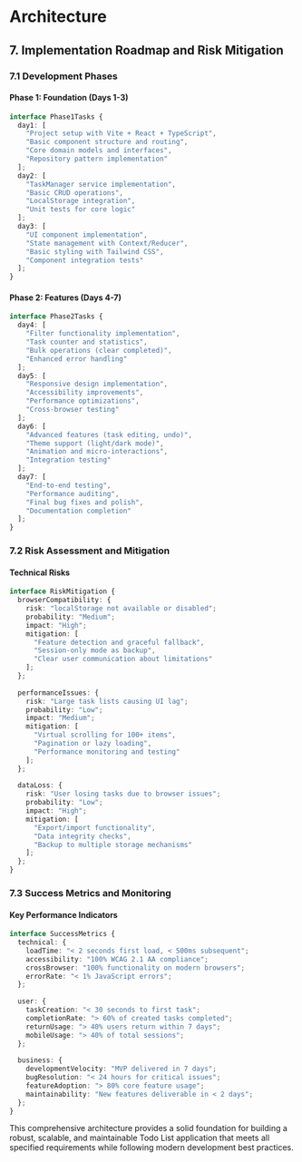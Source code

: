 # Architecture

## 7. Implementation Roadmap and Risk Mitigation

### 7.1 Development Phases

#### Phase 1: Foundation (Days 1-3)
```typescript
interface Phase1Tasks {
  day1: [
    "Project setup with Vite + React + TypeScript",
    "Basic component structure and routing",
    "Core domain models and interfaces",
    "Repository pattern implementation"
  ];
  day2: [
    "TaskManager service implementation",
    "Basic CRUD operations",
    "LocalStorage integration",
    "Unit tests for core logic"
  ];
  day3: [
    "UI component implementation",
    "State management with Context/Reducer", 
    "Basic styling with Tailwind CSS",
    "Component integration tests"
  ];
}
```

#### Phase 2: Features (Days 4-7)
```typescript
interface Phase2Tasks {
  day4: [
    "Filter functionality implementation",
    "Task counter and statistics",
    "Bulk operations (clear completed)",
    "Enhanced error handling"
  ];
  day5: [
    "Responsive design implementation",
    "Accessibility improvements",
    "Performance optimizations",
    "Cross-browser testing"
  ];
  day6: [
    "Advanced features (task editing, undo)",
    "Theme support (light/dark mode)",
    "Animation and micro-interactions",
    "Integration testing"
  ];
  day7: [
    "End-to-end testing",
    "Performance auditing",
    "Final bug fixes and polish",
    "Documentation completion"
  ];
}
```

### 7.2 Risk Assessment and Mitigation

#### Technical Risks
```typescript
interface RiskMitigation {
  browserCompatibility: {
    risk: "localStorage not available or disabled";
    probability: "Medium";
    impact: "High";
    mitigation: [
      "Feature detection and graceful fallback",
      "Session-only mode as backup",
      "Clear user communication about limitations"
    ];
  };
  
  performanceIssues: {
    risk: "Large task lists causing UI lag";
    probability: "Low";
    impact: "Medium";
    mitigation: [
      "Virtual scrolling for 100+ items",
      "Pagination or lazy loading",
      "Performance monitoring and testing"
    ];
  };
  
  dataLoss: {
    risk: "User losing tasks due to browser issues";
    probability: "Low";
    impact: "High";
    mitigation: [
      "Export/import functionality",
      "Data integrity checks",
      "Backup to multiple storage mechanisms"
    ];
  };
}
```

### 7.3 Success Metrics and Monitoring

#### Key Performance Indicators
```typescript
interface SuccessMetrics {
  technical: {
    loadTime: "< 2 seconds first load, < 500ms subsequent";
    accessibility: "100% WCAG 2.1 AA compliance";
    crossBrowser: "100% functionality on modern browsers";
    errorRate: "< 1% JavaScript errors";
  };
  
  user: {
    taskCreation: "< 30 seconds to first task";
    completionRate: "> 60% of created tasks completed";
    returnUsage: "> 40% users return within 7 days";
    mobileUsage: "> 40% of total sessions";
  };
  
  business: {
    developmentVelocity: "MVP delivered in 7 days";
    bugResolution: "< 24 hours for critical issues";
    featureAdoption: "> 80% core feature usage";
    maintainability: "New features deliverable in < 2 days";
  };
}
```

This comprehensive architecture provides a solid foundation for building a robust, scalable, and maintainable Todo List application that meets all specified requirements while following modern development best practices.